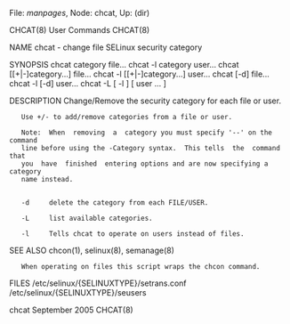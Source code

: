 File: *manpages*,  Node: chcat,  Up: (dir)

CHCAT(8)                         User Commands                        CHCAT(8)



NAME
       chcat - change file SELinux security category

SYNOPSIS
       chcat category file...
       chcat -l category user...
       chcat [[+|-]category...]  file...
       chcat -l [[+|-]category...]  user...
       chcat [-d] file...
       chcat -l [-d] user...
       chcat -L [ -l ] [ user ... ]

DESCRIPTION
       Change/Remove the security category for each file or user.

       Use +/- to add/remove categories from a file or user.

       Note:  When  removing  a  category you must specify '--' on the command
       line before using the -Category syntax.  This tells  the  command  that
       you  have  finished  entering options and are now specifying a category
       name instead.


       -d     delete the category from each FILE/USER.

       -L     list available categories.

       -l     Tells chcat to operate on users instead of files.

SEE ALSO
       chcon(1), selinux(8), semanage(8)

       When operating on files this script wraps the chcon command.

FILES
       /etc/selinux/{SELINUXTYPE}/setrans.conf
       /etc/selinux/{SELINUXTYPE}/seusers




chcat                           September 2005                        CHCAT(8)
